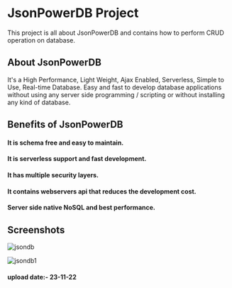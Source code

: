 # JsonPowerDB Project
  This project is all about JsonPowerDB and contains how to perform CRUD operation on database.

## About JsonPowerDB
It's a High Performance, Light Weight, Ajax Enabled, Serverless, Simple to Use, Real-time Database. Easy and fast to develop database applications without using any server side programming / scripting or without installing any kind of database.

## Benefits of JsonPowerDB
 #### It is schema free and easy to maintain.
 #### It is serverless support and fast development.
 #### It has multiple security layers.
 #### It contains webservers api that reduces the development cost.
 #### Server side native NoSQL and best performance.
  
## Screenshots

![jsondb](https://user-images.githubusercontent.com/88700018/203484721-957651e9-8a75-405f-9033-dc8883e29b07.png)

![jsondb1](https://user-images.githubusercontent.com/88700018/203484978-5b001ac7-e3e8-46e9-828d-425c23904a6c.png)

#### upload date:- 23-11-22
